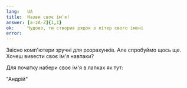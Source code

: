 ```yaml
---
lang:   UA
title:  Назви своє ім'я!
answer: [a-zA-Z]{1,1}
ok:     Чудово, ти створив рядок з літер свого імені
error:  
---
```


Звісно комп'ютери зручні для розрахунків. Але спробуймо щось ще. Хочеш вивести своє ім'я навпаки?

Для початку набери своє ім'я в лапках як тут:

"Андрій"
